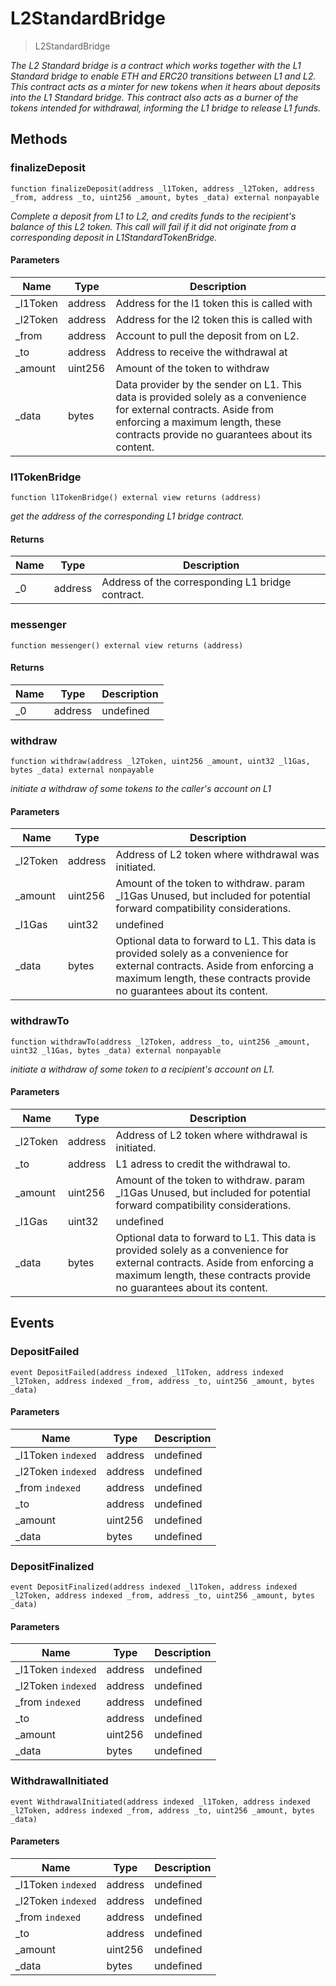 # L2StandardBridge



> L2StandardBridge



*The L2 Standard bridge is a contract which works together with the L1 Standard bridge to enable ETH and ERC20 transitions between L1 and L2. This contract acts as a minter for new tokens when it hears about deposits into the L1 Standard bridge. This contract also acts as a burner of the tokens intended for withdrawal, informing the L1 bridge to release L1 funds.*

## Methods

### finalizeDeposit

```solidity
function finalizeDeposit(address _l1Token, address _l2Token, address _from, address _to, uint256 _amount, bytes _data) external nonpayable
```



*Complete a deposit from L1 to L2, and credits funds to the recipient&#39;s balance of this L2 token. This call will fail if it did not originate from a corresponding deposit in L1StandardTokenBridge.*

#### Parameters

| Name | Type | Description |
|---|---|---|
| _l1Token | address | Address for the l1 token this is called with
| _l2Token | address | Address for the l2 token this is called with
| _from | address | Account to pull the deposit from on L2.
| _to | address | Address to receive the withdrawal at
| _amount | uint256 | Amount of the token to withdraw
| _data | bytes | Data provider by the sender on L1. This data is provided        solely as a convenience for external contracts. Aside from enforcing a maximum        length, these contracts provide no guarantees about its content.

### l1TokenBridge

```solidity
function l1TokenBridge() external view returns (address)
```



*get the address of the corresponding L1 bridge contract.*


#### Returns

| Name | Type | Description |
|---|---|---|
| _0 | address | Address of the corresponding L1 bridge contract.

### messenger

```solidity
function messenger() external view returns (address)
```






#### Returns

| Name | Type | Description |
|---|---|---|
| _0 | address | undefined

### withdraw

```solidity
function withdraw(address _l2Token, uint256 _amount, uint32 _l1Gas, bytes _data) external nonpayable
```



*initiate a withdraw of some tokens to the caller&#39;s account on L1*

#### Parameters

| Name | Type | Description |
|---|---|---|
| _l2Token | address | Address of L2 token where withdrawal was initiated.
| _amount | uint256 | Amount of the token to withdraw. param _l1Gas Unused, but included for potential forward compatibility considerations.
| _l1Gas | uint32 | undefined
| _data | bytes | Optional data to forward to L1. This data is provided        solely as a convenience for external contracts. Aside from enforcing a maximum        length, these contracts provide no guarantees about its content.

### withdrawTo

```solidity
function withdrawTo(address _l2Token, address _to, uint256 _amount, uint32 _l1Gas, bytes _data) external nonpayable
```



*initiate a withdraw of some token to a recipient&#39;s account on L1.*

#### Parameters

| Name | Type | Description |
|---|---|---|
| _l2Token | address | Address of L2 token where withdrawal is initiated.
| _to | address | L1 adress to credit the withdrawal to.
| _amount | uint256 | Amount of the token to withdraw. param _l1Gas Unused, but included for potential forward compatibility considerations.
| _l1Gas | uint32 | undefined
| _data | bytes | Optional data to forward to L1. This data is provided        solely as a convenience for external contracts. Aside from enforcing a maximum        length, these contracts provide no guarantees about its content.



## Events

### DepositFailed

```solidity
event DepositFailed(address indexed _l1Token, address indexed _l2Token, address indexed _from, address _to, uint256 _amount, bytes _data)
```





#### Parameters

| Name | Type | Description |
|---|---|---|
| _l1Token `indexed` | address | undefined |
| _l2Token `indexed` | address | undefined |
| _from `indexed` | address | undefined |
| _to  | address | undefined |
| _amount  | uint256 | undefined |
| _data  | bytes | undefined |

### DepositFinalized

```solidity
event DepositFinalized(address indexed _l1Token, address indexed _l2Token, address indexed _from, address _to, uint256 _amount, bytes _data)
```





#### Parameters

| Name | Type | Description |
|---|---|---|
| _l1Token `indexed` | address | undefined |
| _l2Token `indexed` | address | undefined |
| _from `indexed` | address | undefined |
| _to  | address | undefined |
| _amount  | uint256 | undefined |
| _data  | bytes | undefined |

### WithdrawalInitiated

```solidity
event WithdrawalInitiated(address indexed _l1Token, address indexed _l2Token, address indexed _from, address _to, uint256 _amount, bytes _data)
```





#### Parameters

| Name | Type | Description |
|---|---|---|
| _l1Token `indexed` | address | undefined |
| _l2Token `indexed` | address | undefined |
| _from `indexed` | address | undefined |
| _to  | address | undefined |
| _amount  | uint256 | undefined |
| _data  | bytes | undefined |



